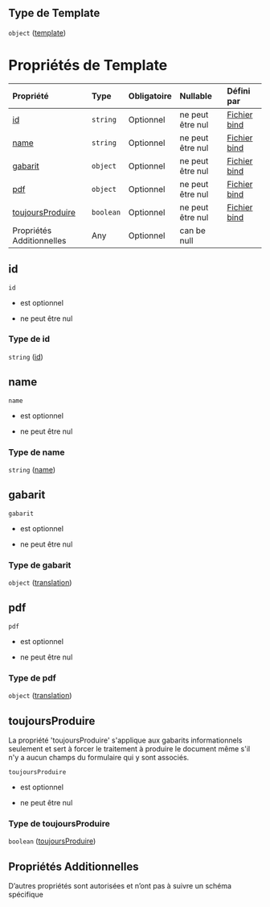 ## Type de Template

`object` ([template](frw-bind-definitions-template.md))

# Propriétés de Template

| Propriété                             | Type      | Obligatoire | Nullable         | Défini par                                                                                                                                    |
| :------------------------------------ | :-------- | :---------- | :--------------- | :-------------------------------------------------------------------------------------------------------------------------------------------- |
| [id](#id)                             | `string`  | Optionnel   | ne peut être nul | [Fichier bind](frw-bind-definitions-template-properties-id.md "schemas/bind#/definitions/Template/properties/id")                             |
| [name](#name)                         | `string`  | Optionnel   | ne peut être nul | [Fichier bind](frw-bind-definitions-template-properties-name.md "schemas/bind#/definitions/Template/properties/name")                         |
| [gabarit](#gabarit)                   | `object`  | Optionnel   | ne peut être nul | [Fichier bind](frw-bind-definitions-translation.md "schemas/bind#/definitions/Template/properties/gabarit")                                   |
| [pdf](#pdf)                           | `object`  | Optionnel   | ne peut être nul | [Fichier bind](frw-bind-definitions-translation.md "schemas/bind#/definitions/Template/properties/pdf")                                       |
| [toujoursProduire](#toujoursproduire) | `boolean` | Optionnel   | ne peut être nul | [Fichier bind](frw-bind-definitions-template-properties-toujoursproduire.md "schemas/bind#/definitions/Template/properties/toujoursProduire") |
| Propriétés Additionnelles             | Any       | Optionnel   | can be null      |                                                                                                                                               |

## id



`id`

*   est optionnel

*   ne peut être nul

### Type de id

`string` ([id](frw-bind-definitions-template-properties-id.md))

## name



`name`

*   est optionnel

*   ne peut être nul

### Type de name

`string` ([name](frw-bind-definitions-template-properties-name.md))

## gabarit



`gabarit`

*   est optionnel

*   ne peut être nul

### Type de gabarit

`object` ([translation](frw-bind-definitions-translation.md))

## pdf



`pdf`

*   est optionnel

*   ne peut être nul

### Type de pdf

`object` ([translation](frw-bind-definitions-translation.md))

## toujoursProduire

La propriété 'toujoursProduire' s'applique aux gabarits informationnels seulement et sert à forcer le traitement à produire le document même s'il n'y a aucun champs du formulaire qui y sont associés.

`toujoursProduire`

*   est optionnel

*   ne peut être nul

### Type de toujoursProduire

`boolean` ([toujoursProduire](frw-bind-definitions-template-properties-toujoursproduire.md))

## Propriétés Additionnelles

D’autres propriétés sont autorisées et n’ont pas à suivre un schéma spécifique
